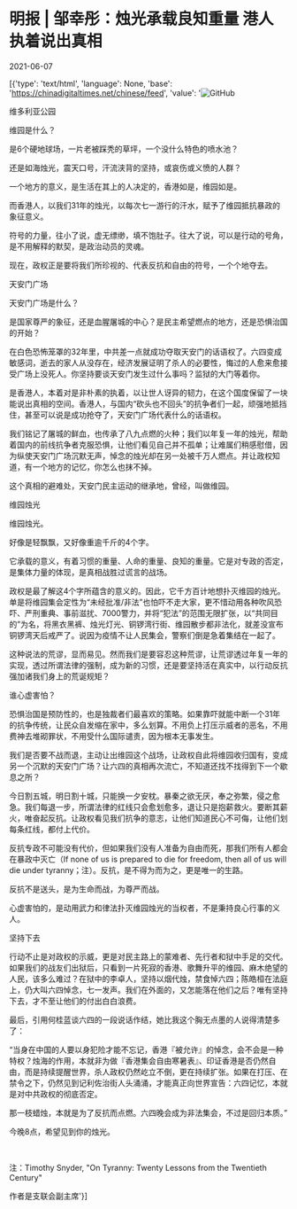 # 明报 | 邹幸彤：烛光承载良知重量  港人执着说出真相

2021-06-07

[{'type': 'text/html', 'language': None, 'base': 'https://chinadigitaltimes.net/chinese/feed', 'value': '![GitHub](https://chinadigitaltimes.net/chinese/files/2021/06/post-666914-60be6dbb1e9bf.)

维多利亚公园

维园是什么？

是6个硬地球场，一片老被踩秃的草坪，一个没什么特色的喷水池？

还是如海烛光，震天口号，汗流浃背的坚持，或哀伤或义愤的人群？

一个地方的意义，是生活在其上的人决定的，香港如是，维园如是。

而香港人，以我们31年的烛光，以每次七一游行的汗水，赋予了维园抵抗暴政的象征意义。

符号的力量，往小了说，虚无缥缈，填不饱肚子。往大了说，可以是行动的号角，是不用解释的默契，是政治动员的灵魂。

现在，政权正是要将我们所珍视的、代表反抗和自由的符号，一个个地夺去。

天安门广场

天安门广场是什么？

是国家尊严的象征，还是血腥屠城的中心？是民主希望燃点的地方，还是恐惧治国的开始？

在白色恐怖笼罩的32年里，中共差一点就成功夺取天安门的话语权了。六四变成敏感词，逝去的家人从没存在，经济发展证明了杀人的必要性，悔过的人愈来愈接受广场上没死人。你坚持要谈天安门发生过什么事吗？监狱的大门等着你。

是香港人，本着对是非朴素的执着，以让世人讶异的韧力，在这个国度保留了一块能说出真相的空间。香港人，与国内“砍头也不回头”的抗争者们一起，顽强地抵挡住，甚至可以说是成功抢夺了，天安门广场代表什么的话语权。

我们铭记了屠城的鲜血，也传承了八九点燃的火种；我们以年复一年的烛光，帮助着国内的前线抗争者克服恐惧，让他们看见自己并不孤单；让难属们稍感慰借，因为纵使天安门广场沉默无声，悼念的烛光却在另一处被千万人燃点。并让政权知道，有一个地方的记忆，你怎么也抹不掉。

这个真相的避难处，天安门民主运动的继承地，曾经，叫做维园。

维园烛光

维园烛光。

好像是轻飘飘，又好像重逾千斤的4个字。

它承载的意义，有着习惯的重量、人命的重量、良知的重量。它是对专政的否定，是集体力量的体现，是真相战胜过谎言的战场。

政权是最了解这4个字所蕴含的意义的。因此，它千方百计地想扑灭维园的烛光。单是将维园集会定性为“未经批准/非法”也怕吓不走大家，更不惜动用各种吹风恐吓、严刑重典、事前滋扰、7000警力，并将“犯法”的范围无限扩张，以“共同目的”为名，将黑衣黑裤、烛光灯光、铜锣湾行街、维园散步都非法化，就差没宣布铜锣湾天后戒严了。说因为疫情不让人民集会，警察们倒是急着集结在一起了。

这种说法的荒谬，显而易见。然而我们是要容忍这种荒谬，让荒谬透过年复一年的实现，透过所谓法律的强制，成为新的习惯，还是要坚持活在真实中，以行动反抗强加诸我们身上的荒诞规矩？

谁心虚害怕？

恐惧治国是预防性的，也是独裁者们最喜欢的策略。如果靠吓就能中断一个31年的抗争传统，让民众自发缩在家中，多么划算。不用负上打压示威者的恶名，不用费神去堆砌罪状，不用受什么国际谴责，因为根本无事发生。

我们是否要不战而退，主动让出维园这个战场，让政权自此将维园收归国有，变成另一个沉默的天安门广场？让六四的真相再次流亡，不知道还找不找得到下一个歇息之所？

今日割五城，明日割十城，只能换一夕安枕。暴秦之欲无厌，奉之弥繁，侵之愈急。我们每退一步，所谓法律的红线只会愈划愈多，退让只是抱薪救火。要断其薪火，唯奋起反抗。让政权看见我们抗争的意志，让他们知道民心不可侮，让他们划每条红线，都付上代价。

反抗专政不可能没有代价，但如果我们没有人准备为自由而死，那我们所有人都会在暴政中灭亡（If none of us is prepared to die for freedom, then all of us will die under tyranny；注）。反抗，是不得为而为之，更是唯一的生路。

反抗不是送头，是为生命而战，为尊严而战。

心虚害怕的，是动用武力和律法扑灭维园烛光的当权者，不是秉持良心行事的义人。

坚持下去

行动不止是对政权的示威，更是对民主路上的蒙难者、先行者和狱中手足的交代。如果我们的战友们出狱后，只看到一片死寂的香港、歌舞升平的维园、麻木绝望的人民，该多么难过？在狱中的李卓人，坚持以烟代烛，禁食悼六四；陈皓桓在法庭上，仍大叫六四悼念，七一发声。我们在外面的，又怎能落在他们之后？唯有坚持下去，才不至让他们的付出白白浪费。

最后，引用何桂蓝谈六四的一段说话作结，她比我这个胸无点墨的人说得清楚多了：

“当身在中国的人要以身犯险才能不忘记，香港『被允许』的悼念，会不会是一种特权？烛海的作用，本就非为做『香港集会自由寒暑表』、印证香港是否仍然自由，而是持续提醒世界，杀人政权仍然屹立不倒，更在持续扩张。如果在打压、在禁令之下，仍然见到记利佐治街人头涌涌，才能真正向世界宣告：六四记忆，本就是对中共政权的彻底否定。

那一枝蜡烛，本就是为了反抗而点燃。六四晚会成为非法集会，不过是回归本质。”

今晚8点，希望见到你的烛光。

&emsp;

注：Timothy Snyder, &quot;On Tyranny: Twenty Lessons from the Twentieth Century&quot;

作者是支联会副主席'}]